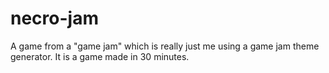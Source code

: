 # necro-jam
A game from a "game jam" which is really just me using a game jam theme generator. It is a game made in 30 minutes.
